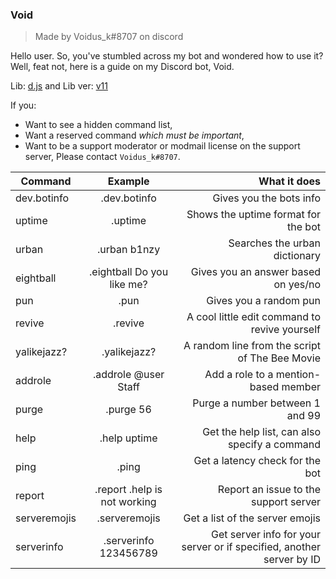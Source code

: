### Void
> Made by Voidus_k#8707 on discord

Hello user. So, you've stumbled across my bot and wondered how to use it? Well, feat not, here is a guide on my Discord bot, Void.

Lib: [d.js](https://discord.js.org/#/docs/main/stable/general/welcome)
and
Lib ver: [v11](https://discord.js.org/#/docs/main/v11/general/welcome)

If you:
* Want to see a hidden command list,
* Want a reserved command *which must be important*,
* Want to be a support moderator or modmail license on the support server,
Please contact `Voidus_k#8707`.

| Command       | Example                     | What it does                                                         |
| ------------- |:---------------------------:| --------------------------------------------------------------------:|
| dev.botinfo   | .dev.botinfo                | Gives you the bots info                                              |
| uptime        | .uptime                     | Shows the uptime format for the bot                                  |
| urban         | .urban b1nzy                | Searches the urban dictionary                                        |
| eightball     | .eightball Do you like me?  | Gives you an answer based on yes/no                                  |
| pun           | .pun                        | Gives you a random pun                                               |
| revive        | .revive                     | A cool little edit command to revive yourself                        |
| yalikejazz?   | .yalikejazz?                | A random line from the script of The Bee Movie                       |
| addrole       | .addrole @user Staff        | Add a role to a mention-based member                                 |
| purge         | .purge 56                   | Purge a number between 1 and 99                                      |
| help          | .help uptime                | Get the help list, can also specify a command                        |
| ping          | .ping                       | Get a latency check for the bot                                      |
| report        | .report .help is not working| Report an issue to the support server                                |
| serveremojis  | .serveremojis               | Get a list of the server emojis                                      |
| serverinfo    | .serverinfo 123456789       | Get server info for your server or if specified, another server by ID|
